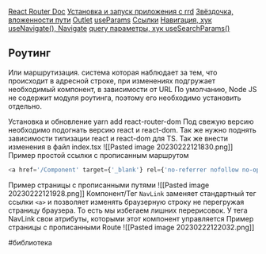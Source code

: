 [React Router Doc](https://reactrouter.com/en/main)
[Установка и запуск приложения с rrd](https://youtu.be/54XOTSmQ0Dc)
[Звёздочка, вложенности пути](https://youtu.be/cxv6tv9rnu8)
[Outlet](https://youtu.be/cxv6tv9rnu8?t=154)
[useParams](https://youtu.be/hKfKfqhGzxA)
[Ссылки](https://youtu.be/6pm3BOLUT8U)
[Навигация, хук useNavigate(), Navigate](https://youtu.be/ensVZJGos08)
[query параметры, хук useSearchParams()](https://youtu.be/ZmBUq3v03so)
## Роутинг
Или маршрутизация. система которая наблюдает за тем, что происходит в адресной строке, при изменениях подгружает необходимый компонент, в зависимости от URL
По умолчанию, Node JS не содержит модуля роутинга, поэтому его необходимо установить отдельно.

Установка и обновление
    yarn add react-router-dom
    Под свежую версию необходимо подогнать версию react  и react-dom.
    Так же нужно поднять зависимости типизации react  и react-dom для TS.
    Так же внести изменения в файл index.tsx
    ![[Pasted image 20230222121830.png]]
Пример простой ссылки с прописанным маршрутом
```ts
<a href='/Component' target={'_blank'} rel={'no-referrer nofollow no-opener'}> Component </a>  
```
Пример страницы с прописанными путями
![[Pasted image 20230222121928.png]]
Компонент/Тег  `NavLink` заменяет стандартный тег ссылки `<a>` и позволяет изменять браузерную строку не перегружая страницу браузера. То есть мы избегаем лишних перерисовок.
У тега NavLink свои атрибуты, которыми этот компонент управляется
Пример страницы с прописанными Route
![[Pasted image 20230222122032.png]]


#библиотека

